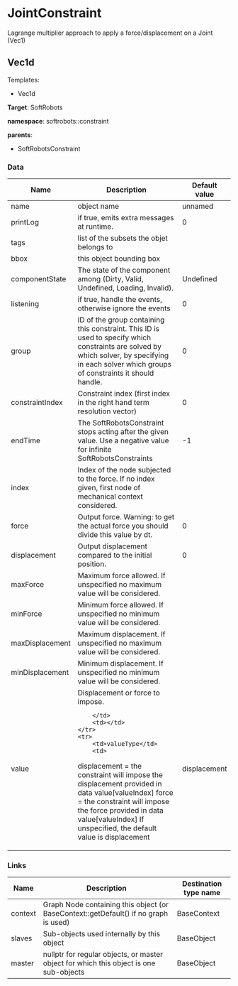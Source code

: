 <!-- generate_doc -->
# JointConstraint

Lagrange multiplier approach to apply a force/displacement on a Joint (Vec1)


## Vec1d

Templates:

- Vec1d

__Target__: SoftRobots

__namespace__: softrobots::constraint

__parents__:

- SoftRobotsConstraint

### Data

<table>
    <thead>
        <tr>
            <th>Name</th>
            <th>Description</th>
            <th>Default value</th>
        </tr>
    </thead>
    <tbody>
	<tr>
		<td>name</td>
		<td>
object name
		</td>
		<td>unnamed</td>
	</tr>
	<tr>
		<td>printLog</td>
		<td>
if true, emits extra messages at runtime.
		</td>
		<td>0</td>
	</tr>
	<tr>
		<td>tags</td>
		<td>
list of the subsets the objet belongs to
		</td>
		<td></td>
	</tr>
	<tr>
		<td>bbox</td>
		<td>
this object bounding box
		</td>
		<td></td>
	</tr>
	<tr>
		<td>componentState</td>
		<td>
The state of the component among (Dirty, Valid, Undefined, Loading, Invalid).
		</td>
		<td>Undefined</td>
	</tr>
	<tr>
		<td>listening</td>
		<td>
if true, handle the events, otherwise ignore the events
		</td>
		<td>0</td>
	</tr>
	<tr>
		<td>group</td>
		<td>
ID of the group containing this constraint. This ID is used to specify which constraints are solved by which solver, by specifying in each solver which groups of constraints it should handle.
		</td>
		<td>0</td>
	</tr>
	<tr>
		<td>constraintIndex</td>
		<td>
Constraint index (first index in the right hand term resolution vector)
		</td>
		<td>0</td>
	</tr>
	<tr>
		<td>endTime</td>
		<td>
The SoftRobotsConstraint stops acting after the given value.
Use a negative value for infinite SoftRobotsConstraints
		</td>
		<td>-1</td>
	</tr>
	<tr>
		<td>index</td>
		<td>
Index of the node subjected to the force. 
If no index given, first node of mechanical context considered.
		</td>
		<td></td>
	</tr>
	<tr>
		<td>force</td>
		<td>
Output force. Warning: to get the actual force you should divide this value by dt.
		</td>
		<td>0</td>
	</tr>
	<tr>
		<td>displacement</td>
		<td>
Output displacement compared to the initial position.
		</td>
		<td>0</td>
	</tr>
	<tr>
		<td>maxForce</td>
		<td>
Maximum force allowed. 
If unspecified no maximum value will be considered.
		</td>
		<td></td>
	</tr>
	<tr>
		<td>minForce</td>
		<td>
Minimum force allowed. 
If unspecified no minimum value will be considered.
		</td>
		<td></td>
	</tr>
	<tr>
		<td>maxDisplacement</td>
		<td>
Maximum displacement. 
If unspecified no maximum value will be considered.
		</td>
		<td></td>
	</tr>
	<tr>
		<td>minDisplacement</td>
		<td>
Minimum displacement. 
If unspecified no minimum value will be considered.
		</td>
		<td></td>
	</tr>
	<tr>
		<td>value</td>
		<td>
Displacement or force to impose.

		</td>
		<td></td>
	</tr>
	<tr>
		<td>valueType</td>
		<td>
displacement = the constraint will impose the displacement provided in data value[valueIndex] 
force = the constraint will impose the force provided in data value[valueIndex] 
If unspecified, the default value is displacement
		</td>
		<td>displacement</td>
	</tr>

</tbody>
</table>

### Links


| Name | Description | Destination type name |
| ---- | ----------- | --------------------- |
|context|Graph Node containing this object (or BaseContext::getDefault() if no graph is used)|BaseContext|
|slaves|Sub-objects used internally by this object|BaseObject|
|master|nullptr for regular objects, or master object for which this object is one sub-objects|BaseObject|

